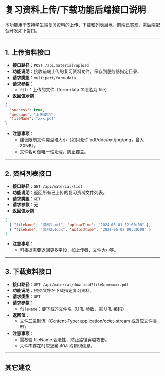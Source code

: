 # 复习资料上传/下载功能后端接口说明

本功能用于支持学生端复习资料的上传、下载和列表展示。前端已实现，需后端配合开发如下接口。

---

## 1. 上传资料接口

- **接口路径**：`POST /api/material/upload`
- **功能说明**：接收前端上传的复习资料文件，保存到服务器指定目录。
- **请求类型**：`multipart/form-data`
- **请求参数**：
  - `file`：上传的文件（form-data 字段名为 file）
- **返回值示例**：
```json
{
  "success": true,
  "message": "上传成功",
  "fileName": "xxx.pdf"
}
```
- **注意事项**：
  - 建议限制文件类型和大小（如只允许 pdf/doc/ppt/jpg/png，最大 20MB）。
  - 文件名可做唯一性处理，防止覆盖。

---

## 2. 资料列表接口

- **接口路径**：`GET /api/material/list`
- **功能说明**：返回所有已上传的复习资料文件列表。
- **请求类型**：`GET`
- **请求参数**：无
- **返回值示例**：
```json
[
  { "fileName": "资料1.pdf", "uploadTime": "2024-06-01 12:00:00" },
  { "fileName": "资料2.docx", "uploadTime": "2024-06-02 09:30:00" }
]
```
- **注意事项**：
  - 可根据需要返回更多字段，如上传者、文件大小等。

---

## 3. 下载资料接口

- **接口路径**：`GET /api/material/download?fileName=xxx.pdf`
- **功能说明**：根据文件名下载指定复习资料。
- **请求类型**：`GET`
- **请求参数**：
  - `fileName`：要下载的文件名（URL 参数，需 URL 编码）
- **返回值**：
  - 文件二进制流（Content-Type: application/octet-stream 或对应文件类型）
- **注意事项**：
  - 需校验 fileName 合法性，防止路径穿越攻击。
  - 文件不存在时应返回 404 或错误信息。

---

## 其它建议